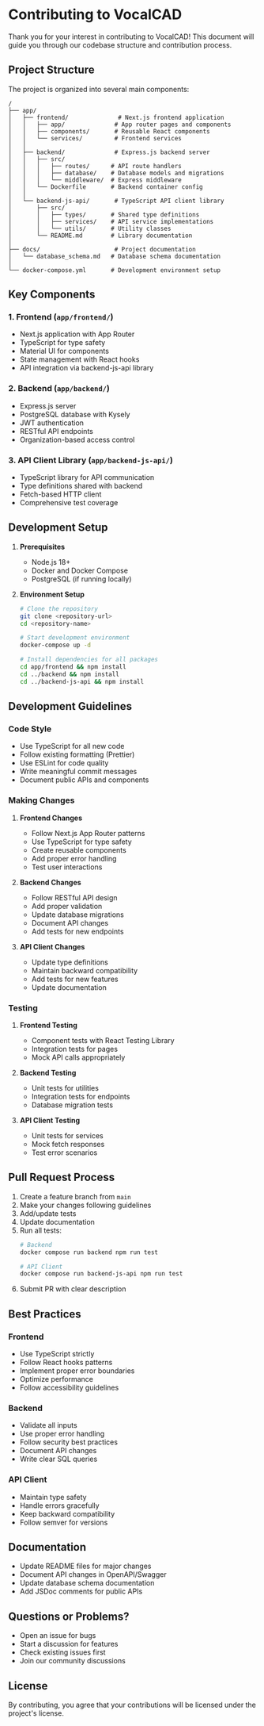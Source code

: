 # Contributing to VocalCAD

Thank you for your interest in contributing to VocalCAD! This document will guide you through our codebase structure and contribution process.

## Project Structure

The project is organized into several main components:

```
/
├── app/
│   ├── frontend/              # Next.js frontend application
│   │   ├── app/              # App router pages and components
│   │   ├── components/       # Reusable React components
│   │   └── services/         # Frontend services
│   │
│   ├── backend/              # Express.js backend server
│   │   ├── src/
│   │   │   ├── routes/      # API route handlers
│   │   │   ├── database/    # Database models and migrations
│   │   │   └── middleware/  # Express middleware
│   │   └── Dockerfile       # Backend container config
│   │
│   └── backend-js-api/       # TypeScript API client library
│       ├── src/
│       │   ├── types/       # Shared type definitions
│       │   ├── services/    # API service implementations
│       │   └── utils/       # Utility classes
│       └── README.md        # Library documentation
│
├── docs/                     # Project documentation
│   └── database_schema.md   # Database schema documentation
│
└── docker-compose.yml       # Development environment setup
```

## Key Components

### 1. Frontend (`app/frontend/`)
- Next.js application with App Router
- TypeScript for type safety
- Material UI for components
- State management with React hooks
- API integration via backend-js-api library

### 2. Backend (`app/backend/`)
- Express.js server
- PostgreSQL database with Kysely
- JWT authentication
- RESTful API endpoints
- Organization-based access control

### 3. API Client Library (`app/backend-js-api/`)
- TypeScript library for API communication
- Type definitions shared with backend
- Fetch-based HTTP client
- Comprehensive test coverage

## Development Setup

1. **Prerequisites**
   - Node.js 18+
   - Docker and Docker Compose
   - PostgreSQL (if running locally)

2. **Environment Setup**
   ```bash
   # Clone the repository
   git clone <repository-url>
   cd <repository-name>

   # Start development environment
   docker-compose up -d

   # Install dependencies for all packages
   cd app/frontend && npm install
   cd ../backend && npm install
   cd ../backend-js-api && npm install
   ```

## Development Guidelines

### Code Style
- Use TypeScript for all new code
- Follow existing formatting (Prettier)
- Use ESLint for code quality
- Write meaningful commit messages
- Document public APIs and components

### Making Changes

1. **Frontend Changes**
   - Follow Next.js App Router patterns
   - Use TypeScript for type safety
   - Create reusable components
   - Add proper error handling
   - Test user interactions

2. **Backend Changes**
   - Follow RESTful API design
   - Add proper validation
   - Update database migrations
   - Document API changes
   - Add tests for new endpoints

3. **API Client Changes**
   - Update type definitions
   - Maintain backward compatibility
   - Add tests for new features
   - Update documentation

### Testing

1. **Frontend Testing**
   - Component tests with React Testing Library
   - Integration tests for pages
   - Mock API calls appropriately

2. **Backend Testing**
   - Unit tests for utilities
   - Integration tests for endpoints
   - Database migration tests

3. **API Client Testing**
   - Unit tests for services
   - Mock fetch responses
   - Test error scenarios

## Pull Request Process

1. Create a feature branch from `main`
2. Make your changes following guidelines
3. Add/update tests
4. Update documentation
5. Run all tests:
   ```bash
   # Backend
   docker compose run backend npm run test

   # API Client
   docker compose run backend-js-api npm run test
   ```
6. Submit PR with clear description

## Best Practices

### Frontend
- Use TypeScript strictly
- Follow React hooks patterns
- Implement proper error boundaries
- Optimize performance
- Follow accessibility guidelines

### Backend
- Validate all inputs
- Use proper error handling
- Follow security best practices
- Document API changes
- Write clear SQL queries

### API Client
- Maintain type safety
- Handle errors gracefully
- Keep backward compatibility
- Follow semver for versions

## Documentation

- Update README files for major changes
- Document API changes in OpenAPI/Swagger
- Update database schema documentation
- Add JSDoc comments for public APIs

## Questions or Problems?

- Open an issue for bugs
- Start a discussion for features
- Check existing issues first
- Join our community discussions

## License

By contributing, you agree that your contributions will be licensed under the project's license. 